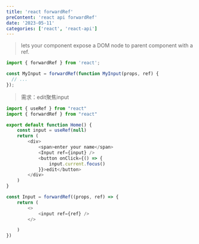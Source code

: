 ```yaml
---
title: 'react forwardRef'
preContent: 'react api forwardRef'
date: '2023-05-11'
categories: ['react', 'react-api']
---
```


>lets your component expose a DOM node to parent component with a ref.

``` javascript
import { forwardRef } from 'react';

const MyInput = forwardRef(function MyInput(props, ref) {
  // ...
});
```

>需求：edit聚焦input

```javascript
import { useRef } from "react"
import { forwardRef } from "react"

export default function Home() {
    const input = useRef(null)
    return (
        <div>
            <span>enter your name</span>
            <Input ref={input} />
            <button onClick={() => {
                input.current.focus()
            }}>edit</button>
        </div>
    )
}

const Input = forwardRef((props, ref) => {
    return (
        <>
            <input ref={ref} />
        </>

    )
})
```
